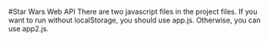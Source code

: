 #Star Wars Web API
There are two javascript files in the project files. If you want to run without localStorage, you should use app.js. Otherwise, you can use app2.js.